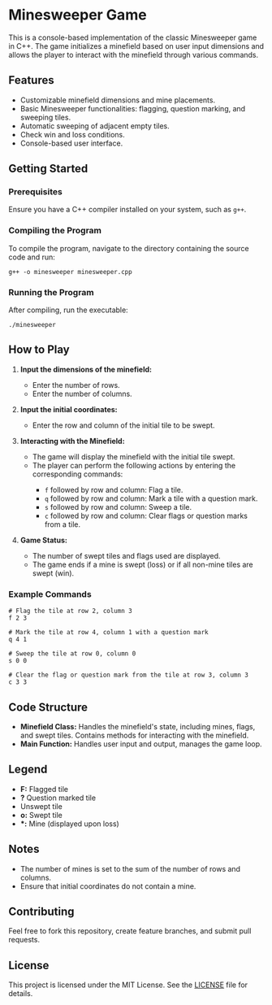 <h1>Minesweeper Game</h1>
<p>This is a console-based implementation of the classic Minesweeper game in C++. The game initializes a minefield based on user input dimensions and allows the player to interact with the minefield through various commands.</p>

<h2>Features</h2>
<ul>
    <li>Customizable minefield dimensions and mine placements.</li>
    <li>Basic Minesweeper functionalities: flagging, question marking, and sweeping tiles.</li>
    <li>Automatic sweeping of adjacent empty tiles.</li>
    <li>Check win and loss conditions.</li>
    <li>Console-based user interface.</li>
</ul>

<h2>Getting Started</h2>
<h3>Prerequisites</h3>
<p>Ensure you have a C++ compiler installed on your system, such as <code>g++</code>.</p>

<h3>Compiling the Program</h3>
<p>To compile the program, navigate to the directory containing the source code and run:</p>
<pre><code>g++ -o minesweeper minesweeper.cpp</code></pre>

<h3>Running the Program</h3>
<p>After compiling, run the executable:</p>
<pre><code>./minesweeper</code></pre>

<h2>How to Play</h2>
<ol>
    <li>
        <p><strong>Input the dimensions of the minefield:</strong></p>
        <ul>
            <li>Enter the number of rows.</li>
            <li>Enter the number of columns.</li>
        </ul>
    </li>
    <li>
        <p><strong>Input the initial coordinates:</strong></p>
        <ul>
            <li>Enter the row and column of the initial tile to be swept.</li>
        </ul>
    </li>
    <li>
        <p><strong>Interacting with the Minefield:</strong></p>
        <ul>
            <li>The game will display the minefield with the initial tile swept.</li>
            <li>The player can perform the following actions by entering the corresponding commands:</li>
            <ul>
                <li><code>f</code> followed by row and column: Flag a tile.</li>
                <li><code>q</code> followed by row and column: Mark a tile with a question mark.</li>
                <li><code>s</code> followed by row and column: Sweep a tile.</li>
                <li><code>c</code> followed by row and column: Clear flags or question marks from a tile.</li>
            </ul>
        </ul>
    </li>
    <li>
        <p><strong>Game Status:</strong></p>
        <ul>
            <li>The number of swept tiles and flags used are displayed.</li>
            <li>The game ends if a mine is swept (loss) or if all non-mine tiles are swept (win).</li>
        </ul>
    </li>
</ol>

<h3>Example Commands</h3>
<p><code># Flag the tile at row 2, column 3</code><br>
<code>f 2 3</code></p>

<p><code># Mark the tile at row 4, column 1 with a question mark</code><br>
<code>q 4 1</code></p>

<p><code># Sweep the tile at row 0, column 0</code><br>
<code>s 0 0</code></p>

<p><code># Clear the flag or question mark from the tile at row 3, column 3</code><br>
<code>c 3 3</code></p>

<h2>Code Structure</h2>
<ul>
    <li><strong>Minefield Class:</strong> Handles the minefield's state, including mines, flags, and swept tiles. Contains methods for interacting with the minefield.</li>
    <li><strong>Main Function:</strong> Handles user input and output, manages the game loop.</li>
</ul>

<h2>Legend</h2>
<ul>
    <li><strong>F:</strong> Flagged tile</li>
    <li><strong>?</strong> Question marked tile</li>
    <li><strong> </strong> Unswept tile</li>
    <li><strong>o:</strong> Swept tile</li>
    <li><strong>*:</strong> Mine (displayed upon loss)</li>
</ul>

<h2>Notes</h2>
<ul>
    <li>The number of mines is set to the sum of the number of rows and columns.</li>
    <li>Ensure that initial coordinates do not contain a mine.</li>
</ul>

<h2>Contributing</h2>
<p>Feel free to fork this repository, create feature branches, and submit pull requests.</p>

<h2>License</h2>
<p>This project is licensed under the MIT License. See the <a href="LICENSE">LICENSE</a> file for details.</p>
